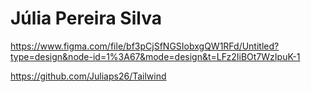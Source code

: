 # Júlia Pereira Silva
https://www.figma.com/file/bf3pCjSfNGSIobxgQW1RFd/Untitled?type=design&node-id=1%3A67&mode=design&t=LFz2IiBOt7WzIpuK-1

https://github.com/Juliaps26/Tailwind
